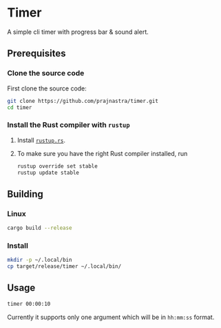 # Timer
A simple cli timer with progress bar & sound alert.

## Prerequisites

### Clone the source code

First clone the source code:

```sh
git clone https://github.com/prajnastra/timer.git
cd timer 
```

### Install the Rust compiler with `rustup`

1. Install [`rustup.rs`](https://rustup.rs/).

3. To make sure you have the right Rust compiler installed, run

   ```sh
   rustup override set stable
   rustup update stable
   ```

## Building

### Linux 

```sh
cargo build --release
```

### Install
```sh
mkdir -p ~/.local/bin
cp target/release/timer ~/.local/bin/
```

## Usage
```bash
timer 00:00:10
```
Currently it supports only one argument which will be in `hh:mm:ss` format.
